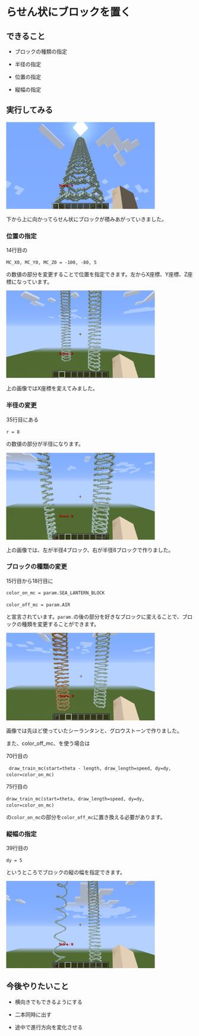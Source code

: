 # らせん状にブロックを置く

## できること

- ブロックの種類の指定

- 半径の指定

- 位置の指定

- 縦幅の指定

## 実行してみる

[<img src="./images/rasen_start.png" width="400">](./images/rasen_start.png.png)   

下から上に向かってらせん状にブロックが積みあがっていきました。


### 位置の指定

14行目の

`MC_X0, MC_Y0, MC_Z0 = -100, -80, 5`

の数値の部分を変更することで位置を指定できます。左からX座標、Y座標、Z座標になっています。

[<img src="./images/rasen2.png" width="400">](./images/rasen2.png.png)   

上の画像ではX座標を変えてみました。

### 半径の変更

35行目にある

`r = 8`

の数値の部分が半径になります。

[<img src="./images/rasen4.png" width="400">](./images/rasen2.png.png)   

上の画像では、左が半径4ブロック、右が半径8ブロックで作りました。

### ブロックの種類の変更

15行目から18行目に

```
color_on_mc = param.SEA_LANTERN_BLOCK

color_off_mc = param.AIR
```

と宣言されています。`param.`の後の部分を好きなブロックに変えることで、ブロックの種類を変更することができます。

[<img src="./images/rasen3.png" width="400">](./images/rasen2.png.png)   

画像では先ほど使っていたシーランタンと、グロウストーンで作りました。

また、color_off_mc、を使う場合は

70行目の

` draw_train_mc(start=theta - length, draw_length=speed, dy=dy, color=color_on_mc)`

75行目の

`draw_train_mc(start=theta, draw_length=speed, dy=dy, color=color_on_mc)`

の`color_on_mc`の部分を`color_off_mc`に置き換える必要があります。

### 縦幅の指定

39行目の

`dy = 5`

というところでブロックの縦の幅を指定できます。

[<img src="./images/rasen5.png" width="400">](./images/rasen5.png.png)   


## 今後やりたいこと

- 横向きでもできるようにする

- 二本同時に出す

- 途中で進行方向を変化させる

